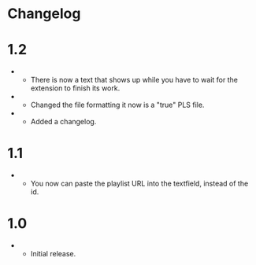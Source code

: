 # Changelog

# 1.2
* + There is now a text that shows up while you have to wait for the extension to finish its work.
* + Changed the file formatting it now is a "true" PLS file.
* + Added a changelog.

# 1.1
* + You now can paste the playlist URL into the textfield, instead of the id.

# 1.0
* + Initial release.
